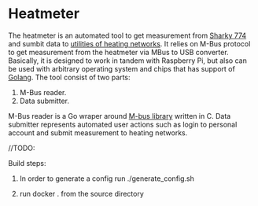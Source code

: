 # Heatmeter

The heatmeter is an automated tool to get measurement from [Sharky 774](https://www.diehl.com/metering/en/portfolio/thermal-energy-metering-/thermal-energy-metering-product/sharky-774-compact/238298/) and sumbit data to [utilities of heating networks](https://www.hts.kharkov.ua/). It relies on M-Bus protocol to get measurement from the heatmeter via MBus to USB converter.
	Basically, it is designed to work in tandem with Raspberry Pi, but also can be used with arbitrary operating system and chips that has support of [Golang](https://golang.org/).
The tool consist of two parts:
1. M-Bus reader.
2. Data submitter.

M-Bus reader is a Go wraper around [M-bus library](https://github.com/rscada/libmbus) written in C. 
Data submitter represents automated user actions such as login to personal account and submit measurement to heating networks. 
  
//TODO:

Build steps:

  

1. In order to generate a config run ./generate_config.sh

2. run docker . from the source directory